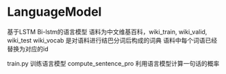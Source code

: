 # LanguageModel
基于LSTM Bi-lstm的语言模型
语料为中文维基百科，wiki_train, wiki_valid, wiki_test
wiki_vocab 是对语料进行结巴分词后构成的词典
语料中每个词语已经替换为对应的id

train.py 训练语言模型
compute_sentence_pro 利用语言模型计算一句话的概率